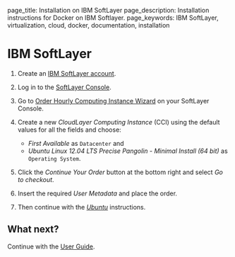 page_title: Installation on IBM SoftLayer 
page_description: Installation instructions for Docker on IBM Softlayer.
page_keywords: IBM SoftLayer, virtualization, cloud, docker, documentation, installation

# IBM SoftLayer

1. Create an [IBM SoftLayer account](
   https://www.softlayer.com/cloud-servers/).
2. Log in to the [SoftLayer Console](
   https://control.softlayer.com/devices/).
3. Go to [Order Hourly Computing Instance Wizard](
   https://manage.softlayer.com/Sales/orderHourlyComputingInstance)
   on your SoftLayer Console.
4. Create a new *CloudLayer Computing Instance* (CCI) using the default
   values for all the fields and choose:

    - *First Available* as `Datacenter` and
    - *Ubuntu Linux 12.04 LTS Precise Pangolin - Minimal Install (64 bit)*
      as `Operating System`.

5. Click the *Continue Your Order* button at the bottom right and
   select *Go to checkout*.
6. Insert the required *User Metadata* and place the order.
7. Then continue with the [*Ubuntu*](../ubuntulinux/#ubuntu-linux)
   instructions.

## What next?

Continue with the [User Guide](/userguide/).

